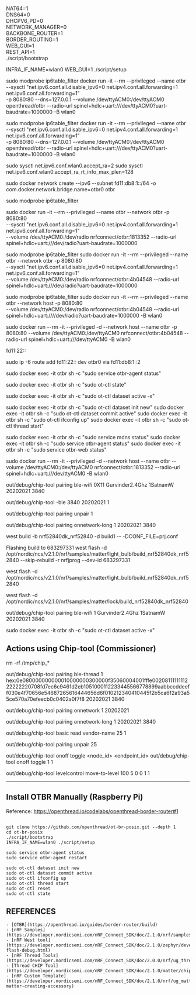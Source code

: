 
NAT64=1 \
DNS64=0 \
DHCPV6_PD=0 \
NETWORK_MANAGER=0 \
BACKBONE_ROUTER=1 \
BORDER_ROUTING=1 \
WEB_GUI=1 \
REST_API=1 \
./script/bootstrap

INFRA_IF_NAME=wlan0 WEB_GUI=1 ./script/setup


sudo modprobe ip6table_filter
docker run -it --rm --privileged --name otbr \
--sysctl "net.ipv6.conf.all.disable_ipv6=0 net.ipv4.conf.all.forwarding=1 net.ipv6.conf.all.forwarding=1" \
-p 8080:80 --dns=127.0.0.1 --volume /dev/ttyACM0:/dev/ttyACM0 openthread/otbr --radio-url spinel+hdlc+uart:///dev/ttyACM0?uart-baudrate=1000000 -B wlan0




sudo modprobe ip6table_filter
docker run -it --rm --privileged --name otbr \
--sysctl "net.ipv6.conf.all.disable_ipv6=0 net.ipv4.conf.all.forwarding=1 net.ipv6.conf.all.forwarding=1" \
-p 8080:80 --dns=127.0.0.1 --volume /dev/ttyACM0:/dev/ttyACM0 openthread/otbr --radio-url spinel+hdlc+uart:///dev/ttyACM0?uart-baudrate=1000000 -B wlan0


sudo sysctl net.ipv6.conf.wlan0.accept_ra=2
sudo sysctl net.ipv6.conf.wlan0.accept_ra_rt_info_max_plen=128

sudo docker network create --ipv6 --subnet fd11:db8:1::/64 -o com.docker.network.bridge.name=otbr0 otbr


sudo modprobe ip6table_filter

sudo docker run -it --rm --privileged --name otbr --network otbr -p 8080:80 \
--sysctl "net.ipv6.conf.all.disable_ipv6=0 net.ipv4.conf.all.forwarding=1 net.ipv6.conf.all.forwarding=1" \
--volume /dev/ttyACM0:/dev/radio nrfconnect/otbr:1813352 --radio-url spinel+hdlc+uart:///dev/radio?uart-baudrate=1000000

sudo modprobe ip6table_filter
sudo docker run -it --rm --privileged --name otbr --network otbr -p 8080:80 \
--sysctl "net.ipv6.conf.all.disable_ipv6=0 net.ipv4.conf.all.forwarding=1 net.ipv6.conf.all.forwarding=1" \
--volume /dev/ttyACM0:/dev/radio nrfconnect/otbr:4b04548 --radio-url spinel+hdlc+uart:///dev/radio?uart-baudrate=1000000


sudo modprobe ip6table_filter
sudo docker run -it --rm --privileged --name otbr --network host -p 8080:80 \
--volume /dev/ttyACM0:/dev/radio nrfconnect/otbr:4b04548 --radio-url spinel+hdlc+uart:////dev/radio?uart-baudrate=1000000 -B wlan0


sudo docker run --rm -it --privileged -d --network host --name otbr -p 8080:80 --volume /dev/ttyACM0:/dev/ttyACM0 nrfconnect/otbr:4b04548 --radio-url spinel+hdlc+uart:///dev/ttyACM0 -B wlan0

fd11:22::

sudo ip -6 route add fd11:22:: dev otbr0 via fd11:db8:1::2

sudo docker exec -it otbr sh -c "sudo service otbr-agent status"

sudo docker exec -it otbr sh -c "sudo ot-ctl state"

sudo docker exec -it otbr sh -c "sudo ot-ctl dataset active -x"

sudo docker exec -it otbr sh -c "sudo ot-ctl dataset init new"
sudo docker exec -it otbr sh -c "sudo ot-ctl dataset commit active"
sudo docker exec -it otbr sh -c "sudo ot-ctl ifconfig up"
sudo docker exec -it otbr sh -c "sudo ot-ctl thread start"

sudo docker exec -it otbr sh -c "sudo service mdns status"
sudo docker exec -it otbr sh -c "sudo service otbr-agent status"
sudo docker exec -it otbr sh -c "sudo service otbr-web status"



sudo docker run --rm -it --privileged -d --network host --name otbr --volume /dev/ttyACM0:/dev/ttyACM0 nrfconnect/otbr:1813352 --radio-url spinel+hdlc+uart:///dev/ttyACM0 -B wlan0


out/debug/chip-tool pairing ble-wifi 0X11 Gurvinder2.4Ghz 1SatnamW 20202021 3840

out/debug/chip-tool -ble 3840 20202021 1

out/debug/chip-tool pairing unpair 1

out/debug/chip-tool pairing onnetwork-long 1 20202021 3840


west build -b nrf52840dk_nrf52840 -d build1 -- -DCONF_FILE=prj.conf

Flashing build to 683297331
west flash -d /opt/nordic/ncs/v2.1.0/nrf/samples/matter/light_bulb/build_nrf52840dk_nrf52840 --skip-rebuild -r nrfjprog --dev-id 683297331

west flash -d /opt/nordic/ncs/v2.1.0/nrf/samples/matter/light_bulb/build_nrf52840dk_nrf52840

west flash -d /opt/nordic/ncs/v2.1.0/nrf/samples/matter/lock/build_nrf52840dk_nrf52840



out/debug/chip-tool pairing ble-wifi 1 Gurvinder2.4Ghz 1SatnamW 20202021 3840


sudo docker exec -it otbr sh -c "sudo ot-ctl dataset active -x"


## Actions using Chip-tool (Commissioner)

rm -rf /tmp/chip_*


out/debug/chip-tool pairing ble-thread 1 hex:0e080000000000010000000300000f35060004001fffe0020811111111222222220708fd7ec6c9461d2eb1051000112233445566778899aabbccddeeff030e4f70656e54687265616444656d6f010212340410445f2b5ca6f2a93a55ce570a70efeecb0c0402a0f7f8 20202021 3840

out/debug/chip-tool pairing onnetwork 1 20202021

out/debug/chip-tool pairing onnetwork-long 1 20202021 3840

out/debug/chip-tool basic read vendor-name 25 1


out/debug/chip-tool pairing unpair 25

out/debug/chip-tool onoff toggle <node_id> <endpoint_id>
out/debug/chip-tool onoff toggle 1 1

out/debug/chip-tool levelcontrol move-to-level 100 5 0 0 1 1



--------------------

## Install OTBR Manually (Raspberry Pi)

Reference: https://openthread.io/codelabs/openthread-border-router#1

```

git clone https://github.com/openthread/ot-br-posix.git --depth 1
cd ot-br-posix
./script/bootstrap
INFRA_IF_NAME=wlan0 ./script/setup

sudo service otbr-agent status
sudo service otbr-agent restart

sudo ot-ctl dataset init new
sudo ot-ctl dataset commit active
sudo ot-ctl ifconfig up
sudo ot-ctl thread start
sudo ot-ctl reset
sudo ot-ctl state

```

## REFERENCES

    - [OTBR](https://openthread.io/guides/border-router/build)
    - [nRF Samples](https://developer.nordicsemi.com/nRF_Connect_SDK/doc/2.1.0/nrf/samples/matter/light_bulb/README.html)
    - [nRF West tool](https://developer.nordicsemi.com/nRF_Connect_SDK/doc/2.1.0/zephyr/develop/west/build-flash-debug.html)
    - [nRF Thread Tools](https://developer.nordicsemi.com/nRF_Connect_SDK/doc/2.0.0/nrf/ug_thread_tools.html)
    - [Thread CHIP Tool](https://developer.nordicsemi.com/nRF_Connect_SDK/doc/2.1.0/matter/chip_tool_guide.html)
    - [nRF Custom Template](https://developer.nordicsemi.com/nRF_Connect_SDK/doc/2.1.0/nrf/ug_matter_gs_adding_clusters.html#ug-matter-creating-accessory)



